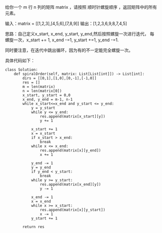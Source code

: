 给你一个 m 行 n 列的矩阵 matrix ，请按照 顺时针螺旋顺序 ，返回矩阵中的所有元素。



输入：matrix = [[1,2,3],[4,5,6],[7,8,9]]
输出：[1,2,3,6,9,8,7,4,5]


思路：自己定义x_start, x_end, y_start, y_end,然后按照螺旋一次进行迭代，
每螺旋一次，x_start += 1, x_end -=1, y_start +=1, y_end -=1.

同时要注意，在迭代中跳出循环，因为有的不一定能完全螺旋一次。

具体代码如下：
```
class Solution:
    def spiralOrder(self, matrix: List[List[int]]) -> List[int]:
        dirs = [[0,1],[1,0],[0,-1],[-1,0]]
        res = []
        m = len(matrix)
        n = len(matrix[0])
        x_start, y_start = 0,0
        x_end, y_end = m-1, n-1
        while x_start<=x_end and y_start <= y_end:
            y = y_start
            while y <= y_end:
                res.append(matrix[x_start][y])
                y += 1

            x_start += 1
            x = x_start
            if x_start > x_end:
                break
            while x <= x_end:
                res.append(matrix[x][y_end])
                x += 1

            y_end -= 1
            y = y_end
            if y_end < y_start:
                break
            while y >= y_start:
                res.append(matrix[x_end][y])
                y -= 1

            x_end -= 1
            x = x_end
            while x >= x_start:
                res.append(matrix[x][y_start])
                x -= 1
            y_start += 1
      
        return res

```